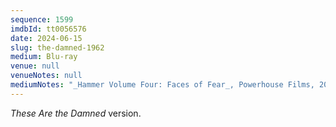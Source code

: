 ```yaml
---
sequence: 1599
imdbId: tt0056576
date: 2024-06-15
slug: the-damned-1962
medium: Blu-ray
venue: null
venueNotes: null
mediumNotes: "_Hammer Volume Four: Faces of Fear_, Powerhouse Films, 2019"
---
```


_These Are the Damned_ version.
